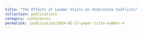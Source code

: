 ```yaml
---
title: "The Effects of Leader Visits on Interstate Conflicts"
collection: publications
category: conferences
permalink: /publication/2024-02-17-paper-title-number-4
---
```

